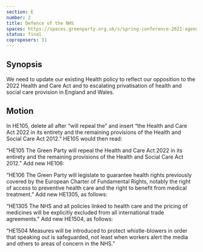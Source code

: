 ```yaml
---
section: E
number: 2
title: Defence of the NHS
spaces: https://spaces.greenparty.org.uk/s/spring-conference-2021-agenda-forum2/?contentId=78245
status: final
coproposers: 31
---
```

## Synopsis

We need to update our existing Health policy to reflect our opposition to the 2022 Health and Care Act and to escalating privatisation of health and social care provision in England and Wales.

## Motion

In HE105, delete all after “will repeal the” and insert “the Health and Care Act 2022 in its entirety and the remaining provisions of the Health and Social Care Act 2012.” HE105 would then read:

“HE105 The Green Party will repeal the Health and Care Act 2022 in its entirety and the remaining provisions of the Health and Social Care Act 2012.”
Add new HE106:

“HE106 The Green Party will legislate to guarantee health rights previously covered by the European Charter of Fundamental Rights, notably the right of access to preventive health care and the right to benefit from medical treatment.”
Add new HE1305, as follows:

“HE1305 The NHS and all policies linked to health care and the pricing of medicines will be explicitly excluded from all international trade agreements.”
Add new HE1504, as follows:

“HE1504 Measures will be introduced to protect whistle-blowers in order that speaking out is safeguarded, not least when workers alert the media and others to areas of concern in the NHS.”
